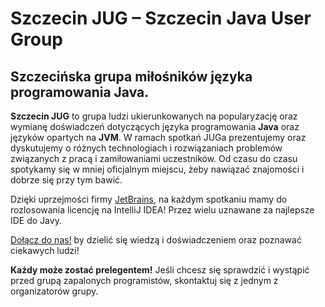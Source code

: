 # Szczecin JUG – Szczecin Java User Group

## Szczecińska grupa miłośników języka programowania Java.

**Szczecin JUG** to grupa ludzi ukierunkowanych na popularyzację oraz wymianę doświadczeń dotyczących 
języka programowania **Java** oraz języków opartych na **JVM**. W ramach spotkań JUGa prezentujemy oraz dyskutujemy o 
różnych technologiach i rozwiązaniach problemów związanych z pracą i zamiłowaniami uczestników. Od czasu do czasu 
spotykamy się w mniej oficjalnym miejscu, żeby nawiązać znajomości i dobrze się przy tym bawić. 

Dzięki uprzejmości firmy [JetBrains](http://jetbrains.com), na każdym spotkaniu mamy do rozlosowania licencję na IntelliJ IDEA!
Przez wielu uznawane za najlepsze IDE do Javy.

[Dołącz do nas!](http://www.meetup.com/Szczecin-Java-Users-Group/) by dzielić się wiedzą i doświadczeniem oraz poznawać ciekawych ludzi!

**Każdy może zostać prelegentem!** Jeśli chcesz się sprawdzić i wystąpić przed grupą zapalonych programistów, skontaktuj się z jednym z organizatorów grupy.